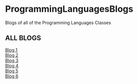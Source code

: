 # ProgrammingLanguagesBlogs
Blogs of all of the Programming Languages Classes
<h2> ALL BLOGS </h2> 
<a href="BlogOne.md">Blog 1</a> <br>
<a href="BlogTwo.md">Blog 2</a> <br>
<a href="Blog3.md">Blog 3</a> <br>
<a href="Blog4.md">Blog 4</a> <br>
<a href="Blog5.md">Blog 5</a> <br>
<a href="Blog6.md">Blog 6</a> <br>
